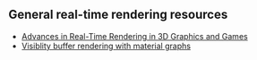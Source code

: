 ## General real-time rendering resources

- [Advances in Real-Time Rendering in 3D Graphics and Games](https://advances.realtimerendering.com/)
- [Visiblity buffer rendering with material graphs](http://filmicworlds.com/blog/visibility-buffer-rendering-with-material-graphs/)